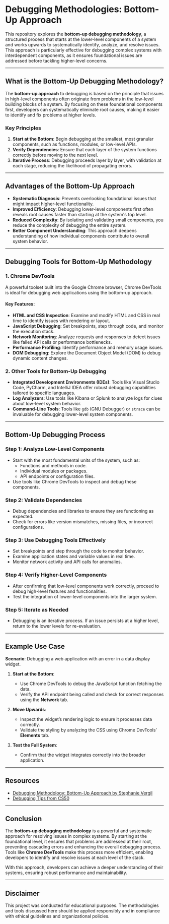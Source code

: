 # Debugging Methodologies: Bottom-Up Approach

This repository explores the **bottom-up debugging methodology**, a structured process that starts at the lower-level components of a system and works upwards to systematically identify, analyze, and resolve issues. This approach is particularly effective for debugging complex systems with interdependent components, as it ensures foundational issues are addressed before tackling higher-level concerns.

---

## What is the Bottom-Up Debugging Methodology?

The **bottom-up approach** to debugging is based on the principle that issues in high-level components often originate from problems in the low-level building blocks of a system. By focusing on these foundational components first, developers can systematically eliminate root causes, making it easier to identify and fix problems at higher levels.

### Key Principles
1. **Start at the Bottom**: Begin debugging at the smallest, most granular components, such as functions, modules, or low-level APIs.
2. **Verify Dependencies**: Ensure that each layer of the system functions correctly before moving to the next level.
3. **Iterative Process**: Debugging proceeds layer by layer, with validation at each stage, reducing the likelihood of propagating errors.

---

## Advantages of the Bottom-Up Approach

- **Systematic Diagnosis**: Prevents overlooking foundational issues that might impact higher-level functionality.
- **Improved Efficiency**: Debugging lower-level components first often reveals root causes faster than starting at the system's top level.
- **Reduced Complexity**: By isolating and validating small components, you reduce the complexity of debugging the entire system.
- **Better Component Understanding**: This approach deepens understanding of how individual components contribute to overall system behavior.

---

## Debugging Tools for Bottom-Up Methodology

### 1. **Chrome DevTools**
A powerful toolset built into the Google Chrome browser, Chrome DevTools is ideal for debugging web applications using the bottom-up approach.

#### Key Features:
- **HTML and CSS Inspection**: Examine and modify HTML and CSS in real time to identify issues with rendering or layout.
- **JavaScript Debugging**: Set breakpoints, step through code, and monitor the execution stack.
- **Network Monitoring**: Analyze requests and responses to detect issues like failed API calls or performance bottlenecks.
- **Performance Profiling**: Identify performance and memory usage issues.
- **DOM Debugging**: Explore the Document Object Model (DOM) to debug dynamic content changes.

### 2. **Other Tools for Bottom-Up Debugging**
- **Integrated Development Environments (IDEs)**: Tools like Visual Studio Code, PyCharm, and IntelliJ IDEA offer robust debugging capabilities tailored to specific languages.
- **Log Analyzers**: Use tools like Kibana or Splunk to analyze logs for clues about low-level system behavior.
- **Command-Line Tools**: Tools like `gdb` (GNU Debugger) or `strace` can be invaluable for debugging lower-level system components.

---

## Bottom-Up Debugging Process

### Step 1: **Analyze Low-Level Components**
   - Start with the most fundamental units of the system, such as:
     - Functions and methods in code.
     - Individual modules or packages.
     - API endpoints or configuration files.
   - Use tools like Chrome DevTools to inspect and debug these components.

### Step 2: **Validate Dependencies**
   - Debug dependencies and libraries to ensure they are functioning as expected.
   - Check for errors like version mismatches, missing files, or incorrect configurations.

### Step 3: **Use Debugging Tools Effectively**
   - Set breakpoints and step through the code to monitor behavior.
   - Examine application states and variable values in real time.
   - Monitor network activity and API calls for anomalies.

### Step 4: **Verify Higher-Level Components**
   - After confirming that low-level components work correctly, proceed to debug high-level features and functionalities.
   - Test the integration of lower-level components into the larger system.

### Step 5: **Iterate as Needed**
   - Debugging is an iterative process. If an issue persists at a higher level, return to the lower levels for re-evaluation.

---

## Example Use Case

**Scenario**: Debugging a web application with an error in a data display widget.

1. **Start at the Bottom**:
   - Use Chrome DevTools to debug the JavaScript function fetching the data.
   - Verify the API endpoint being called and check for correct responses using the **Network** tab.
   
2. **Move Upwards**:
   - Inspect the widget’s rendering logic to ensure it processes data correctly.
   - Validate the styling by analyzing the CSS using Chrome DevTools’ **Elements** tab.

3. **Test the Full System**:
   - Confirm that the widget integrates correctly into the broader application.

---

## Resources

- [Debugging Methodology: Bottom-Up Approach by Stephanie Vergil](https://github.com/StephVergil/Debugging-Methodologies-Bottom-Up-Approach/blob/main/Debugging%20Methodology%20Module%2013.docx)
- [Debugging Tips from CS50](https://cs50.harvard.edu/x/2023/notes/6/#debugging)
    
---

## Conclusion

The **bottom-up debugging methodology** is a powerful and systematic approach for resolving issues in complex systems. By starting at the foundational level, it ensures that problems are addressed at their root, preventing cascading errors and enhancing the overall debugging process. Tools like **Chrome DevTools** make this process more efficient, enabling developers to identify and resolve issues at each level of the stack.

With this approach, developers can achieve a deeper understanding of their systems, ensuring robust performance and maintainability.

---

## Disclaimer

This project was conducted for educational purposes. The methodologies and tools discussed here should be applied responsibly and in compliance with ethical guidelines and organizational policies.
